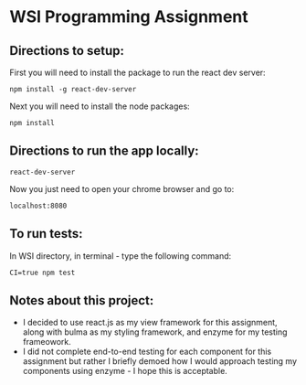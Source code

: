 # WSI Programming Assignment
## Directions to setup:
First you will need to install the package to run the react dev server:
```
npm install -g react-dev-server
```
Next you will need to install the node packages:
```
npm install
```

## Directions to run the app locally:
```
react-dev-server
```
Now you just need to open your chrome browser and go to: 
```
localhost:8080
```

## To run tests:

In WSI directory, in terminal - type the following command:
```
CI=true npm test
```

## Notes about this project:
- I decided to use react.js as my view framework for this assignment, along with bulma as my styling framework, and enzyme for my testing frameowork.
- I did not complete end-to-end testing for each component for this assignment but rather I briefly demoed how I would approach testing my components using enzyme - I hope this is acceptable.
